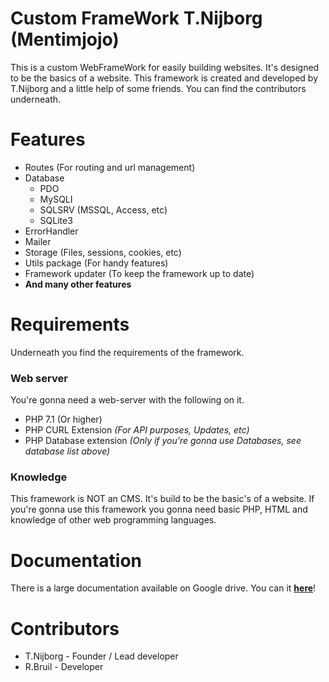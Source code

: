 # Custom FrameWork T.Nijborg (Mentimjojo)
This is a custom WebFrameWork for easily building websites. It's designed to be the basics
of a website. This framework is created and developed by T.Nijborg and a little help of some friends.
You can find the contributors underneath.

# Features
* Routes (For routing and url management)
* Database
    - PDO
    - MySQLI
    - SQLSRV (MSSQL, Access, etc)
    - SQLite3
* ErrorHandler
* Mailer
* Storage (Files, sessions, cookies, etc)
* Utils package (For handy features)
* Framework updater (To keep the framework up to date)
* __And many other features__

# Requirements
Underneath you find the requirements of the framework.

### Web server
You're gonna need a web-server with the following on it.
* PHP 7.1 (Or higher)
* PHP CURL Extension _(For API purposes, Updates, etc)_
* PHP Database extension _(Only if you're gonna use Databases, see database list above)_

### Knowledge
This framework is NOT an CMS. It's build to be the basic's of a website.
If you're gonna use this framework you gonna need basic PHP, HTML and knowledge of other web programming languages.

# Documentation
There is a large documentation available on Google drive. 
You can it __<a href='https://drive.google.com/open?id=0B7GNGpjSFqW4WG9tN2hfUDE3U1U' target='_blank'>here</a>__!

# Contributors
 * T.Nijborg - Founder / Lead developer
 * R.Bruil - Developer

